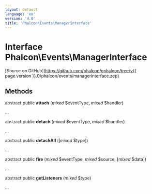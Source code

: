 ```yaml
---
layout: default
language: 'en'
version: '4.0'
title: 'Phalcon\Events\ManagerInterface'
---
```

# Interface **Phalcon\Events\ManagerInterface**

[Source on GitHub](https://github.com/phalcon/cphalcon/tree/v{{ page.version }}.0/phalcon/events/managerinterface.zep)

## Methods

abstract public **attach** (*mixed* $eventType, *mixed* $handler)

...

abstract public **detach** (*mixed* $eventType, *mixed* $handler)

...

abstract public **detachAll** ([*mixed* $type])

...

abstract public **fire** (*mixed* $eventType, *mixed* $source, [*mixed* $data])

...

abstract public **getListeners** (*mixed* $type)

...